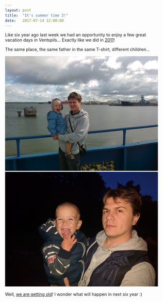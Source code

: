```yaml
---
layout: post
title:  "It's summer time 2!"
date:   2017-07-14 12:00:00
---
```


Like six year ago last week we had an opportunity to enjoy a few great vacation days in Ventspils... 
Exactly like we did in [2011](http://blog.kotov.lv/2011/07/26/summer-time.html)!

The same place, the same father in the same T-shirt, different children... 

![Me and Jegor happy!](/resources/2011-07-26-summer-time_1.jpg) ![Me and Martins happy!](/resources/2017-07-14-summer-time_2.jpg)

Well, [we are getting old](http://blog.kotov.lv/2011/07/09/we-are-getting-old.html)!
I wonder what will happen in next six year :)

